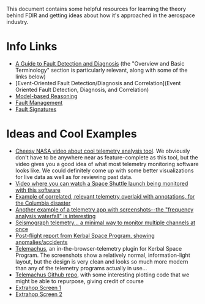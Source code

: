 This document contains some helpful resources for learning the theory behind FDIR and getting ideas about how it's approached in the aerospace industry.

# Info Links

- [A Guide to Fault Detection and Diagnosis](http://www.gregstanleyandassociates.com/whitepapers/FaultDiagnosis/faultdiagnosis.htm) (the "Overview and Basic Terminology" section is particularly relevant, along with some of the links below)
- [Event-Oriented Fault Detection/Diagnosis and Correlation](Event Oriented Fault Detection, Diagnosis, and Correlation)
- [Model-based Reasoning](http://www.gregstanleyandassociates.com/whitepapers/FaultDiagnosis/Model-Based-Reasoning/model-based-reasoning.htm)
- [Fault Management](http://www.gregstanleyandassociates.com/whitepapers/FaultDiagnosis/Fault-Management/fault-management.htm)
- [Fault Signatures](http://www.gregstanleyandassociates.com/whitepapers/FaultDiagnosis/Fault-Signatures/fault-signatures.htm)

# Ideas and Cool Examples

- [Cheesy NASA video about cool telemetry analysis tool](https://www.youtube.com/watch?t=11&v=22hfUd7NCSE). We obviously don't have to be anywhere near as feature-complete as this tool, but the video gives you a good idea of what most telemetry monitoring software looks like. We could definitely come up with some better visualizations for live data as well as for reviewing past data.
- [Video where you can watch a Space Shuttle launch being monitored with this software](https://www.youtube.com/watch?t=62&v=R8QmL1pyUSo)
- [Example of correlated, relevant telemetry overlaid with annotations, for the Columbia disaster](http://www.cbsnews.com/network/news/space/107/rw_107photos/cabin_graph.jpg)
- [Another example of a telemetry app with screenshots--the "frequency analysis waterfall" is interesting](http://www.rotadata.com/pages/news/Rotadata-Telemetry-Data-Software.php)
- [Seismograph telemetry... a minimal way to monitor multiple channels at once](https://seismo.berkeley.edu/annual_report/ar01_02/img63.gif)
- [Post-flight report from Kerbal Space Program, showing anomalies/accidents](http://i.imgur.com/oOtd6Fq.jpg)
- [Telemachus](http://forum.kerbalspaceprogram.com/threads/24594-0-25-(2014-10-12)-Telemachus-%E2%80%93-Telemetry-and-Flight-Control-in-the-Web-Browser), an in-the-browser-telemetry plugin for Kerbal Space Program. The screenshots show a relatively normal, information-light layout, but the design is very clean and looks so much more modern than any of the telemetry programs actually in use...
- [Telemachus Github repo](https://github.com/richardbunt/Telemachus), with some interesting plotting code that we might be able to repurpose, giving credit of course
- [Extrahop Screen 1](https://tctechcrunch2011.files.wordpress.com/2014/05/web-0.png?w=1024&h=545)
- [Extrahop Screen 2](https://tctechcrunch2011.files.wordpress.com/2014/05/web-0.png?w=1024&h=545)
